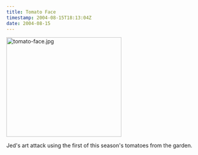 ```yaml
---
title: Tomato Face
timestamp: 2004-08-15T18:13:04Z
date: 2004-08-15
---
```


<img alt="tomato-face.jpg" src="http://blog.whatfettle.com/archives/tomato-face.jpg" width="300" height="261" border="0" />

Jed's art attack using the first of this season's tomatoes from the garden.